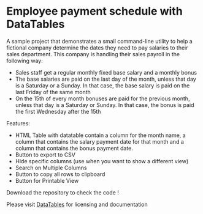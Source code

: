 Employee payment schedule with DataTables
====
A sample project that demonstrates a small command-line utility to help a fictional company determine the dates they need to pay salaries to their sales department.
This company is handling their sales payroll in the following way:
- Sales staff get a regular monthly fixed base salary and a monthly bonus
- The base salaries are paid on the last day of the month, unless that day is a Saturday or a
Sunday. In that case, the base salary is paid on the last Friday of the same month
- On the 15th of every month bonuses are paid for the previous month, unless that day is a
Saturday or Sunday. In that case, the bonus is paid the first Wednesday after the 15th

Features:
- HTML Table with datatable contain a column for the month name, a column that contains the salary
payment date for that month and a column that contains the bonus payment date.
- Button to export to CSV
- Hide specific columns (use when you want to show a different view)
- Search on Multiple Columns
- Button to copy all rows to clipboard
- Button for Printable View


Download the repository to check the code !

Please visit [DataTables](https://datatables.net/) for licensing and documentation


